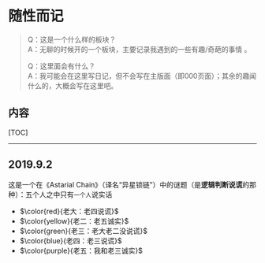 # 随性而记

> Q：这是一个什么样的板块？  
> A：无聊的时候开的一个板块，主要记录我遇到的一些有趣/奇葩的事情  。
>
> Q：这里面会有什么？  
> A：我可能会在这里写日记，但不会写在主版面（即000页面）；其余的趣闻什么的，大概会写在这里吧。

## 内容

[TOC]

---

## 2019.9.2

这是一个在《Astarial Chain》（译名“异星锁链”）中的谜题（是**逻辑判断说谎**的那种）：五个人之中只有`一个人`说实话

- $\color{red}{老大：老四说谎}$
- $\color{yellow}{老二：老五诚实}$
- $\color{green}{老三：老大老二没说谎}$
- $\color{blue}{老四：老三说谎}$
- $\color{purple}{老五：我和老三诚实}$

